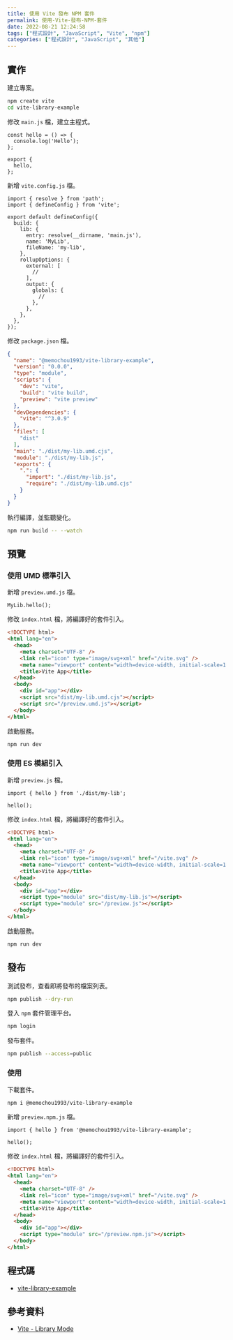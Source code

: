```yaml
---
title: 使用 Vite 發布 NPM 套件
permalink: 使用-Vite-發布-NPM-套件
date: 2022-08-21 12:24:58
tags: ["程式設計", "JavaScript", "Vite", "npm"]
categories: ["程式設計", "JavaScript", "其他"]
---
```


## 實作

建立專案。

```BASH
npm create vite
cd vite-library-example
```

修改 `main.js` 檔，建立主程式。

```JS
const hello = () => {
  console.log('Hello');
};

export {
  hello,
};
```

新增 `vite.config.js` 檔。

```JS
import { resolve } from 'path';
import { defineConfig } from 'vite';

export default defineConfig({
  build: {
    lib: {
      entry: resolve(__dirname, 'main.js'),
      name: 'MyLib',
      fileName: 'my-lib',
    },
    rollupOptions: {
      external: [
        //
      ],
      output: {
        globals: {
          //
        },
      },
    },
  },
});
```

修改 `package.json` 檔。

```JSON
{
  "name": "@memochou1993/vite-library-example",
  "version": "0.0.0",
  "type": "module",
  "scripts": {
    "dev": "vite",
    "build": "vite build",
    "preview": "vite preview"
  },
  "devDependencies": {
    "vite": "^3.0.9"
  },
  "files": [
    "dist"
  ],
  "main": "./dist/my-lib.umd.cjs",
  "module": "./dist/my-lib.js",
  "exports": {
    ".": {
      "import": "./dist/my-lib.js",
      "require": "./dist/my-lib.umd.cjs"
    }
  }
}
```

執行編譯，並監聽變化。

```BASH
npm run build -- --watch
```

## 預覽

### 使用 UMD 標準引入

新增 `preview.umd.js` 檔。

```JS
MyLib.hello();
```

修改 `index.html` 檔，將編譯好的套件引入。

```HTML
<!DOCTYPE html>
<html lang="en">
  <head>
    <meta charset="UTF-8" />
    <link rel="icon" type="image/svg+xml" href="/vite.svg" />
    <meta name="viewport" content="width=device-width, initial-scale=1.0" />
    <title>Vite App</title>
  </head>
  <body>
    <div id="app"></div>
    <script src="dist/my-lib.umd.cjs"></script>
    <script src="/preview.umd.js"></script>
  </body>
</html>
```

啟動服務。

```BASH
npm run dev
```

### 使用 ES 模組引入

新增 `preview.js` 檔。

```JS
import { hello } from './dist/my-lib';

hello();
```

修改 `index.html` 檔，將編譯好的套件引入。

```HTML
<!DOCTYPE html>
<html lang="en">
  <head>
    <meta charset="UTF-8" />
    <link rel="icon" type="image/svg+xml" href="/vite.svg" />
    <meta name="viewport" content="width=device-width, initial-scale=1.0" />
    <title>Vite App</title>
  </head>
  <body>
    <div id="app"></div>
    <script type="module" src="dist/my-lib.js"></script>
    <script type="module" src="/preview.js"></script>
  </body>
</html>
```

啟動服務。

```BASH
npm run dev
```

## 發布

測試發布，查看即將發布的檔案列表。

```BASH
npm publish --dry-run
```

登入 `npm` 套件管理平台。

```BASH
npm login
```

發布套件。

```BASH
npm publish --access=public
```

### 使用

下載套件。

```BASH
npm i @memochou1993/vite-library-example
```

新增 `preview.npm.js` 檔。

```JS
import { hello } from '@memochou1993/vite-library-example';

hello();
```

修改 `index.html` 檔，將編譯好的套件引入。

```HTML
<!DOCTYPE html>
<html lang="en">
  <head>
    <meta charset="UTF-8" />
    <link rel="icon" type="image/svg+xml" href="/vite.svg" />
    <meta name="viewport" content="width=device-width, initial-scale=1.0" />
    <title>Vite App</title>
  </head>
  <body>
    <div id="app"></div>
    <script type="module" src="/preview.npm.js"></script>
  </body>
</html>
```

## 程式碼

- [vite-library-example](https://github.com/memochou1993/vite-library-example)

## 參考資料

- [Vite - Library Mode](https://vitejs.dev/guide/build.html#library-mode)
